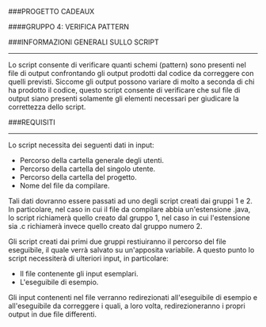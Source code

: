 ###PROGETTO CADEAUX

####GRUPPO 4: VERIFICA PATTERN

###INFORMAZIONI GENERALI SULLO SCRIPT
***
Lo script consente di verificare quanti schemi (pattern) sono presenti nel file di output confrontando gli output prodotti dal codice da correggere con quelli previsti.
Siccome gli output possono variare di molto a seconda di chi ha prodotto il codice, questo script consente di verificare che sul file di output siano presenti solamente gli elementi necessari per giudicare la correttezza dello script.

###REQUISITI
***
Lo script necessita dei seguenti dati in input:  

* Percorso della cartella generale degli utenti.
* Percorso della cartella del singolo utente.
* Percorso della cartella del progetto.
* Nome del file da compilare.

Tali dati dovranno essere passati ad uno degli script creati dai gruppi 1 e 2. In particolare, nel caso in cui il file da compilare abbia un'estensione .java, lo script richiamerà quello creato dal gruppo 1, nel caso in cui l'estensione sia .c richiamerà invece quello creato dal gruppo numero 2.

Gli script creati dai primi due gruppi restiuiranno il percorso del file eseguibile, il quale verrà salvato su un'apposita variabile. A questo punto lo script necessiterà di ulteriori input, in particolare:

* Il file contenente gli input esemplari.
* L'eseguibile di esempio.

Gli input contenenti nel file verranno redirezionati all'eseguibile di esempio e all'eseguibile da correggere i quali, a loro volta, redirezioneranno i propri output in due file differenti.



